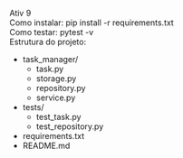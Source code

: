 Ativ 9  
Como instalar: pip install -r requirements.txt  
Como testar: pytest -v    
Estrutura do projeto:  
- task_manager/  
    - task.py  
    - storage.py  
    - repository.py  
    - service.py   
- tests/  
    - test_task.py  
    - test_repository.py
- requirements.txt   
- README.md   

